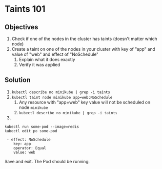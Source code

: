 # Taints 101

## Objectives

1. Check if one of the nodes in the cluster has taints (doesn't matter which node)
2. Create a taint on one of the nodes in your cluster with key of "app" and value of "web" and effect of "NoSchedule"
   1. Explain what it does exactly
   2. Verify it was applied

## Solution

1. `kubectl describe no minikube | grep -i taints`
2. `kubectl taint node minikube app=web:NoSchedule`
   1. Any resource with "app=web" key value will not be scheduled on node `minikube`
   2. `kubectl describe no minikube | grep -i taints`
3. 

```
kubectl run some-pod --image=redis
kubectl edit po some-pod
```

```
 - effect: NoSchedule
    key: app
    operator: Equal
    value: web
```

Save and exit. The Pod should be running.